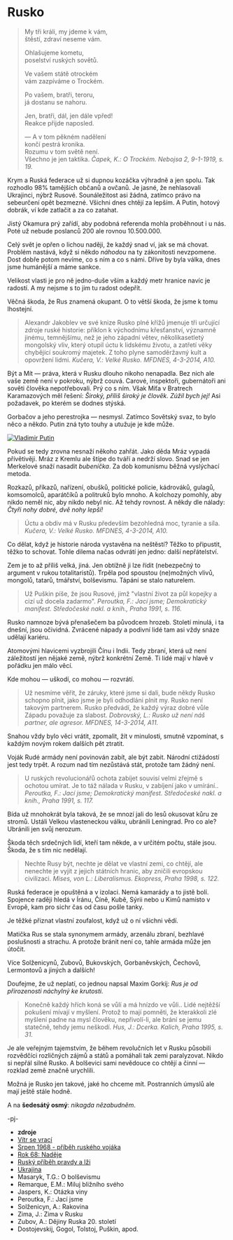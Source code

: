 Rusko
=====

> My tři králi, my jdeme k vám,  
> štěstí, zdraví neseme vám.
>
> Ohlašujeme kometu,  
> poselství ruských sovětů.
>
> Ve vašem státě otrockém  
> vám zazpíváme o Trockém.  
>
> Po vašem, bratři, teroru,  
> já dostanu se nahoru.
>
> Jen, bratři, dál, jen dále vpřed!  
> Reakce přijde naposled.
>
> — A v tom pěkném nadělení  
> končí pestrá kronika.  
> Rozumu v tom světě není.  
> Všechno je jen taktika.
> *Čapek, K.: O Trockém. Nebojsa 2, 9-1-1919, s. 19.*

Krym a Ruská federace už si dupnou
kozáčka výhradně a jen spolu. Tak rozhodlo 98%
tamějších občanů a ovčanů. Je jasné, že
nehlasovali Ukrajinci, nýbrž Rusové. Sounáležitost
asi žádná, zatímco právo na sebeurčení opět bezmezné.
Všichni dnes chtějí za lepším. A Putin,
hotový dobrák, ví kde zatlačit a za co zatahat.

Jistý Okamura prý zařídí, aby podobná
referenda mohla proběhnout i u nás. Poté
už nebude poslanců 200 ale rovnou 10.500.000.

Celý svět je opřen o lichou naději, že každý
snad ví, jak se má chovat. Problém nastává,
když si někdo *náhodou* na ty zákonitosti
nevzpomene. Dost dobře potom nevíme, co
s ním a co s námi. Dříve by byla válka,
dnes jsme humánější a máme sankce.

Velikost vlasti je pro ně jedno-duše vším
a každý metr hranice navíc je radostí.
A my nejsme s to jim tu radost odepřít.

Věčná škoda, že Rus znamená okupant.
O to větší škoda, že jsme k tomu lhostejní.

> Alexandr Jakoblev ve své knize Rusko plné
> křížů jmenuje tři určující zdroje ruské historie:
> příklon k východnímu křesťanství, významně jinému,
> temnějšímu, než je jeho západní větev, několikasetletý
> mongolský vliv, který otupil úctu k lidskému životu,
> a zatřetí věky chybějící soukromý majetek. Z toho
> plyne samoděržavný kult a opovržení lidmi.
> *Kučera, V.: Velké Rusko. MFDNES, 4-3-2014, A10.*

Být a Mít — práva, která v Rusku dlouho nikoho
nenapadla. Bez nich ale vaše země není v pokroku,
nýbrž couvá. Carové, inspektoři, gubernátoři ani
sověti člověka nepotřebovali. Prý co s ním.
Však Míťa v Bratrech Karamazových měl řešení:
*Široký, příliš široký je člověk. Zúžil bych jej!*
Asi požadavek, po kterém se dodnes stýská.

Gorbačov a jeho perestrojka — nesmysl. Zatímco
Sovětský svaz, to bylo něco a někdo. Putin
zná tyto touhy a utužuje je kde může.

[![Vladimir Putin](http://pbs.twimg.com/media/B2QPJNaCQAALuRl.jpg)](http://twitter.com/thekarami/status/532567338781270017)

Pokud se tedy zrovna nesnaží někoho zahřát.
Jako děda Mráz vypadá přívětivěji. Mráz z
Kremlu ale štípe do tváří a nedrží slovo.
Snad se jen Merkelové snaží nasadit *bubeníčka*.
Za dob komunismu běžná vyslýchací metoda.

Rozkazů, příkazů, nařízení, obušků, politické
policie, kádrováků, gulagů, komsomolců,
aparátčíků a politruků bylo mnoho.
A kolchozy pomohly, aby nikdo neměl nic,
aby nikdo nebyl nic. Až tehdy rovnost. A někdy
dle nálady: *Čtyři nohy dobré, dvě nohy lepší!*

> Úctu a obdiv má v Rusku především bezohledná moc,
> tyranie a síla.
> *Kučera, V.: Velké Rusko. MFDNES, 4-3-2014, A10.*

Co dělat, když je historie národa vystavěna na
neštěstí? Těžko to připustit, těžko to schovat.
Tohle dilema načas odvrátí jen jedno: další
nepřátelství.

Zem je to až příliš velká, jiná. Jen obtížně ji
lze řídit (nebezpečný to argument v rukou totalitaristů).
Trpěla pod spoustou (ne)možných vlivů, mongolů,
tatarů, tmářství, bolševismu. Tápání se stalo
naturelem.

> Už Puškin píše, že jsou Rusové, jimž "vlastní
> život za půl kopejky a cizí už docela zadarmo".
> *Peroutka, F.: Jací jsme; Demokratický manifest. Středočeské nakl. a knih., Praha 1991, s. 116.*

Rusko namnoze bývá přenašečem ba původcem
hrozeb. Století minulá, i ta dnešní, jsou
očividná. Zvrácené nápady a podivní lidé
tam asi vždy snáze udělají kariéru.

Atomovými hlavicemi vyzbrojili Čínu i Indii.
Tedy zbraní, která už není záležitostí jen
nějaké země, nýbrž konkrétní Země. Ti lidé
mají v hlavě v pořádku jen málo věcí.

Kde mohou — uškodí, co mohou — rozvrátí.

> Už nesmíme věřit, že záruky, které jsme si dali, bude
> někdy Rusko schopno plnit, jako jsme je byli odhodláni
> plnit my. Rusko není takovým partnerem. Rusko předvádí,
> že každý výraz dobré vůle Západu považuje za slabost.
> *Dobrovský, L.: Rusko už není náš partner, ale agresor. MFDNES, 14-3-2014, A11.*

Snahou vždy bylo věci vrátit, zpomalit, žít
v minulosti, smutně vzpomínat, s každým novým
rokem dalších pět ztratit.

Voják Rudé armády není povinován zabít, ale
být zabit. Národní ctižádostí jest tedy trpět.
A rozum nad tím nezůstává stát, protože tam
žádný není.

> U ruských revolucionářů ochota zabíjet souvisí velmi
> zřejmě s ochotou umírat. Je to táž nálada v Rusku,
> v zabíjení jako v umírání..
> *Peroutka, F.: Jací jsme; Demokratický manifest. Středočeské nakl. a knih., Praha 1991, s. 117.*

Bída už mnohokrát byla taková, že se mnozí jali
do lesů okusovat kůru ze stromů. Ustáli Velkou
vlasteneckou válku, ubránili Leningrad.
Pro co ale? Ubránili jen svůj nerozum.

Škoda těch srdečných lidí, kteří tam někde,
a v určitém počtu, stále jsou. Škoda, že s tím
nic nedělají.

> Nechte Rusy být, nechte je dělat ve vlastní zemi,
> co chtějí, ale nenechte je vyjít z jejich státních
> hranic, aby zničili evropskou civilizaci.
> *Mises, von L.: Liberalismus. Ekopress, Praha 1998, s. 122.*

Ruská federace je opuštěná a v izolaci. Nemá
kamarády a to jistě bolí. Spojence raději hledá
v Íránu, Číně, Kubě, Sýrii nebo u Kimů namísto
v Evropě, kam pro sichr čas od času pošle tanky.

Je těžké přiznat vlastní zoufalost, když už o ní
všichni vědí.

Matička Rus se stala synonymem armády, arzenálu
zbraní, bezhlavé poslušnosti a strachu. A protože
bránit není co, tahle armáda může jen útočit.

Více Solženicynů, Zubovů, Bukovských, Gorbaněvských,
Čechovů, Lermontovů a jiných a dalších!

Doufejme, že už neplatí, co jednou napsal Maxim
Gorkij: *Rus je od přirozenosti náchylný ke krutosti.*

> Konečně každý hřích koná se vůlí a má hnízdo
> ve vůli.. Lidé nejtěžší pokušení mívají v myšlení.
> Protož to mají pomněti, že kterakkoli zlé myšlení
> padne na mysl člověku, nepřivolí-li, ale brání se
> jemu statečně, tehdy jemu neškodí.
> *Hus, J.: Dcerka. Kalich, Praha 1995, s. 31.*

Je ale veřejným tajemstvím, že během revolučních let
v Rusku působili rozvědčíci rozličných zájmů a států
a pomáhali tak zemi paralyzovat. Nikdo si nepřál
silné Rusko. A bolševici sami nevědouce co chtějí
a činní — rozklad země značně urychlili.

Možná je Rusko jen takové, jaké ho chceme mít.
Postranních úmyslů ale mají ještě stále hodně.

A na **šedesátý osmý**: *nikagda nězabudněm*.

-pj-

* __zdroje__
* [Vítr se vrací](http://prehravac.rozhlas.cz/audio/2876556)
* [Srpen 1968 - příběh ruského vojáka](http://prehravac.rozhlas.cz/audio/433702)
* [Rok 68: Naděje](http://www.ceskatelevize.cz/porady/10192661914-rok-68/20756226860-nadeje/)
* [Ruský příběh pravdy a lži](http://www.ceskatelevize.cz/porady/1142743803-reporteri-ct/214452801240019/video/327399)
* [Ukrajina](http://www.radio1.cz/archiv-poradu/stahnout/36545-hudba-porady-2014-zatisi-2014-01-29-jero-phdr-michael-romancov-ukrajina-mp3)
* Masaryk, T.G.: O bolševismu
* Remarque, E.M.: Miluj bližního svého
* Jaspers, K.: Otázka viny
* Peroutka, F.: Jací jsme
* Solženicyn, A.: Rakovina
* Zima, J.: Zima v Rusku
* Zubov, A.: Dějiny Ruska 20. století
* Dostojevskij, Gogol, Tolstoj, Puškin, apod.

